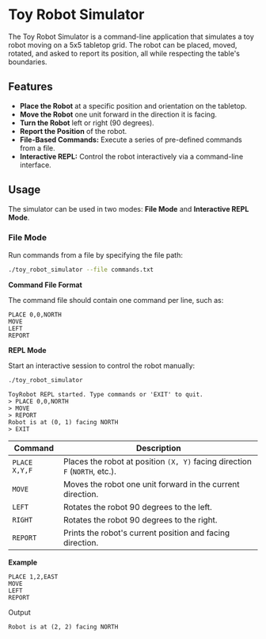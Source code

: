 # Toy Robot Simulator

The Toy Robot Simulator is a command-line application that simulates a toy robot moving on a 5x5 tabletop grid. The robot can be placed, moved, rotated, and asked to report its position, all while respecting the table's boundaries.

## Features

- **Place the Robot** at a specific position and orientation on the tabletop.
- **Move the Robot** one unit forward in the direction it is facing.
- **Turn the Robot** left or right (90 degrees).
- **Report the Position** of the robot.
- **File-Based Commands:** Execute a series of pre-defined commands from a file.
- **Interactive REPL:** Control the robot interactively via a command-line interface.

## Usage

The simulator can be used in two modes: **File Mode** and **Interactive REPL Mode**.

### File Mode

Run commands from a file by specifying the file path:

```bash
./toy_robot_simulator --file commands.txt
```

**Command File Format**

The command file should contain one command per line, such as:

```plantext
PLACE 0,0,NORTH
MOVE
LEFT
REPORT
```

**REPL Mode**

Start an interactive session to control the robot manually:

```bash
./toy_robot_simulator
```

```plaintext
ToyRobot REPL started. Type commands or 'EXIT' to quit.
> PLACE 0,0,NORTH
> MOVE
> REPORT
Robot is at (0, 1) facing NORTH
> EXIT
```

| Command       | Description                                                                 |
| ------------- | --------------------------------------------------------------------------- |
| `PLACE X,Y,F` | Places the robot at position `(X, Y)` facing direction `F` (`NORTH`, etc.). |
| `MOVE`        | Moves the robot one unit forward in the current direction.                  |
| `LEFT`        | Rotates the robot 90 degrees to the left.                                   |
| `RIGHT`       | Rotates the robot 90 degrees to the right.                                  |
| `REPORT`      | Prints the robot's current position and facing direction.                   |

**Example**

```
PLACE 1,2,EAST
MOVE
LEFT
REPORT
```

Output

```
Robot is at (2, 2) facing NORTH
```
